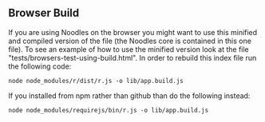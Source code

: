 Browser Build
-------------
If you are using Noodles on the browser you might want to use this minified and compiled version of the file (the Noodles core is contained in this one file). To see an example of how to use the minified version look at the file "tests/browsers-test-using-build.html". In order to rebuild this index file run the following code:
	
	node node_modules/r/dist/r.js -o lib/app.build.js

If you installed from npm rather than github than do the following instead:
	
	node node_modules/requirejs/bin/r.js -o lib/app.build.js